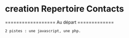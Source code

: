 # creation Repertoire Contacts



================== Au départ =============


	2 pistes : une javascript, une php.

	
